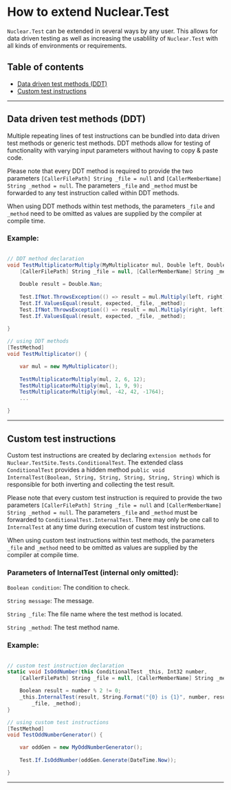 # How to extend Nuclear.Test

`Nuclear.Test` can be extended in several ways by any user.
This allows for data driven testing as well as increasing the usablility of `Nuclear.Test` with all kinds of environments or requirements.

## Table of contents

* [Data driven test methods (DDT)](#data-driven-test-methods-ddt)
* [Custom test instructions](#custom-test-instructions)

---

## Data driven test methods (DDT)

Multiple repeating lines of test instructions can be bundled into data driven test methods or generic test methods.
DDT methods allow for testing of functionality with varying input parameters without having to copy & paste code.

Please note that every DDT method is required to provide the two parameters `[CallerFilePath] String _file = null` and `[CallerMemberName] String _method = null`.
The parameters `_file` and `_method` must be forwarded to any test instruction called within DDT methods.

When using DDT methods within test methods, the parameters `_file` and `_method` need to be omitted as values are supplied by the compiler at compile time.

### Example:

```csharp

// DDT method declaration
void TestMultiplicatorMultiply(MyMultiplicator mul, Double left, Double right, Double expected,
    [CallerFilePath] String _file = null, [CallerMemberName] String _method = null) {
    
    Double result = Double.Nan;
    
    Test.IfNot.ThrowsException(() => result = mul.Multiply(left, right), out Exception ex, _file, _method);
    Test.If.ValuesEqual(result, expected, _file, _method);
    Test.IfNot.ThrowsException(() => result = mul.Multiply(right, left), out ex, _file, _method);
    Test.If.ValuesEqual(result, expected, _file, _method);
    
}

// using DDT methods
[TestMethod]
void TestMultiplicator() {

    var mul = new MyMultiplicator();
    
    TestMultiplicatorMultiply(mul, 2, 6, 12);
    TestMultiplicatorMultiply(mul, 1, 9, 9);
    TestMultiplicatorMultiply(mul, -42, 42, -1764);
    ...

}
```

---

## Custom test instructions

Custom test instructions are created by declaring `extension methods` for `Nuclear.TestSite.Tests.ConditionalTest`.
The extended class `ConditionalTest` provides a hidden method `public void InternalTest(Boolean, String, String, String, String, String)` which is responsible for both inverting and collecting the test result.

Please note that every custom test instruction is required to provide the two parameters `[CallerFilePath] String _file = null` and `[CallerMemberName] String _method = null`.
The parameters `_file` and `_method` must be forwarded to `ConditionalTest.InternalTest`.
There may only be one call to `InternalTest` at any time during execution of custom test instructions.

When using custom test instructions within test methods, the parameters `_file` and `_method` need to be omitted as values are supplied by the compiler at compile time.

### Parameters of InternalTest (internal only omitted):

`Boolean condition`: The condition to check.

`String message`: The message.

`String _file`: The file name where the test method is located.

`String _method`: The test method name.

### Example:

```csharp

// custom test instruction declaration
static void IsOddNumber(this ConditionalTest _this, Int32 number,
    [CallerFilePath] String _file = null, [CallerMemberName] String _method = null) {

    Boolean result = number % 2 != 0;
    _this.InternalTest(result, String.Format("{0} is {1}", number, result ? "odd" : "even"),
        _file, _method);
}

// using custom test instructions
[TestMethod]
void TestOddNumberGenerator() {

    var oddGen = new MyOddNumberGenerator();
    
    Test.If.IsOddNumber(oddGen.Generate(DateTime.Now));

}
```

---
